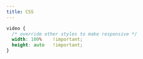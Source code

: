 ```yaml
---
title: CSS
---
```


<!-- TODO: CSS for Video and other content included in Docs -->

```css
video {
  /* override other styles to make responsive */
  width: 100%    !important;
  height: auto   !important;
}
```
